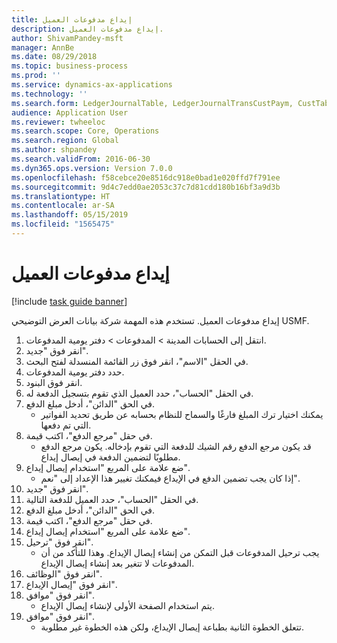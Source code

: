 ```yaml
---
title: إيداع مدفوعات العميل
description: إيداع مدفوعات العميل.
author: ShivamPandey-msft
manager: AnnBe
ms.date: 08/29/2018
ms.topic: business-process
ms.prod: ''
ms.service: dynamics-ax-applications
ms.technology: ''
ms.search.form: LedgerJournalTable, LedgerJournalTransCustPaym, CustTableLookup
audience: Application User
ms.reviewer: twheeloc
ms.search.scope: Core, Operations
ms.search.region: Global
ms.author: shpandey
ms.search.validFrom: 2016-06-30
ms.dyn365.ops.version: Version 7.0.0
ms.openlocfilehash: f58cebce20e8516dc918e0bad1e020ffd7f791ee
ms.sourcegitcommit: 9d4c7edd0ae2053c37c7d81cdd180b16bf3a9d3b
ms.translationtype: HT
ms.contentlocale: ar-SA
ms.lasthandoff: 05/15/2019
ms.locfileid: "1565475"
---
```

# <a name="deposit-customer-payments"></a>إيداع مدفوعات العميل

[!include [task guide banner](../../includes/task-guide-banner.md)]

إيداع مدفوعات العميل. تستخدم هذه المهمة شركة بيانات العرض التوضيحي USMF.

1. انتقل إلى الحسابات المدينة > المدفوعات‬ > دفتر يومية المدفوعات‬‬.
2. انقر فوق "جديد".
3. في الحقل "الاسم"، انقر فوق زر القائمة المنسدلة لفتح البحث.
4. حدد دفتر يومية المدفوعات‬. 
5. انقر فوق البنود.
6. في الحقل "الحساب"، حدد العميل الذي تقوم بتسجيل الدفعة له.
7. في الحق "الدائن"، أدخل مبلغ الدفع.
    * يمكنك اختيار ترك المبلغ فارغًا والسماح للنظام بحسابه عن طريق تحديد الفواتير التي تم دفعها.  
8. في حقل "مرجع الدفع"، اكتب قيمة.
    * قد يكون مرجع الدفع رقم الشيك للدفعة التي تقوم بإدخاله. يكون مرجع الدفع مطلوبًا لتضمين الدفعة في إيصال إيداع.  
9. ضع علامة على المربع "استخدام إيصال إيداع‬".
    * إذا كان يجب تضمين الدفع في الإيداع فيمكنك تغيير هذا الإعداد إلى "نعم".  
10. انقر فوق "جديد".
11. في الحقل "الحساب"، حدد العميل للدفعة التالية.
12. في الحق "الدائن"، أدخل مبلغ الدفع.
13. في حقل "مرجع الدفع"، اكتب قيمة.
14. ضع علامة على المربع "استخدام إيصال إيداع‬".
15. انقر فوق "ترحيل".
    * يجب ترحيل المدفوعات قبل التمكن من إنشاء إيصال الإيداع. وهذا للتأكد من أن المدفوعات لا تتغير بعد إنشاء إيصال الإيداع.  
16. انقر فوق "الوظائف".
17. انقر فوق "إيصال الإيداع".
18. انقر فوق "موافق".
    * يتم استخدام الصفحة الأولى لإنشاء إيصال الإيداع.  
19. انقر فوق "موافق".
    * تتعلق الخطوة الثانية بطباعة إيصال الإيداع، ولكن هذه الخطوة غير مطلوبة.  


